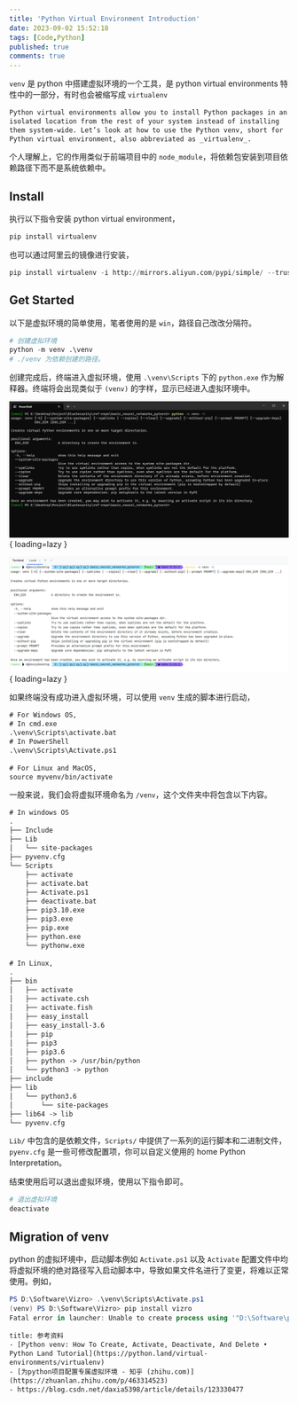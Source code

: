 ```yaml
---
title: 'Python Virtual Environment Introduction'
date: 2023-09-02 15:52:18
tags: [Code,Python]
published: true
comments: true
---
```


`venv`  是 python 中搭建虚拟环境的一个工具，是 python virtual environments 特性中的一部分，有时也会被缩写成 `virtualenv` 

```ad-note
Python virtual environments allow you to install Python packages in an isolated location from the rest of your system instead of installing them system-wide. Let’s look at how to use the Python venv, short for Python virtual environment, also abbreviated as _virtualenv_.
```

个人理解上，它的作用类似于前端项目中的 `node_module`，将依赖包安装到项目依赖路径下而不是系统依赖中。

## Install

执行以下指令安装 python virtual environment，

```python
pip install virtualenv
```

也可以通过阿里云的镜像进行安装，

```python
pip install virtualenv -i http://mirrors.aliyun.com/pypi/simple/ --trusted-host mirrors.aliyun.com
```

## Get Started

以下是虚拟环境的简单使用，笔者使用的是 `win`，路径自己改改分隔符。

```python
# 创建虚拟环境
python -m venv .\venv
# ./venv 为依赖创建的路径。
```

创建完成后，终端进入虚拟环境，使用 `.\venv\Scripts` 下的 `python.exe` 作为解释器。终端将会出现类似于 `(venv)` 的字样，显示已经进入虚拟环境中。

![image.png](https://raw.githubusercontent.com/Anxiu0101/PicgoImg/master/202308071038311.png){ loading=lazy }

![image.png](https://raw.githubusercontent.com/Anxiu0101/PicgoImg/master/202308071039196.png){ loading=lazy }

如果终端没有成功进入虚拟环境，可以使用 `venv` 生成的脚本进行启动，

```shell
# For Windows OS,
# In cmd.exe
.\venv\Scripts\activate.bat
# In PowerShell
.\venv\Scripts\Activate.ps1

# For Linux and MacOS, 
source myvenv/bin/activate
```

一般来说，我们会将虚拟环境命名为 `/venv`，这个文件夹中将包含以下内容。

```shell
# In windows OS
.
├── Include
├── Lib
│   └── site-packages
├── pyvenv.cfg
└── Scripts
	├── activate
	├── activate.bat
	├── Activate.ps1
	├── deactivate.bat
	├── pip3.10.exe
	├── pip3.exe
	├── pip.exe
	├── python.exe
	└── pythonw.exe

# In Linux, 
.
├── bin
│   ├── activate
│   ├── activate.csh
│   ├── activate.fish
│   ├── easy_install
│   ├── easy_install-3.6
│   ├── pip
│   ├── pip3
│   ├── pip3.6
│   ├── python -> /usr/bin/python
│   └── python3 -> python
├── include
├── lib
│   └── python3.6
│       └── site-packages
├── lib64 -> lib
└── pyvenv.cfg
```

`Lib/` 中包含的是依赖文件，`Scripts/` 中提供了一系列的运行脚本和二进制文件，`pyenv.cfg` 是一些可修改配置项，你可以自定义使用的 home Python Interpretation。

结束使用后可以退出虚拟环境，使用以下指令即可。

```python
# 退出虚拟环境
deactivate
```



## Migration of venv

<!--update--time: 2023-10-05---->

python 的虚拟环境中，启动脚本例如 `Activate.ps1` 以及 `Activate` 配置文件中均将虚拟环境的绝对路径写入启动脚本中，导致如果文件名进行了变更，将难以正常使用。例如，
```powershell
PS D:\Software\Vizro> .\venv\Scripts\Activate.ps1
(venv) PS D:\Software\Vizro> pip install vizro
Fatal error in launcher: Unable to create process using '"D:\Software\pylib\venv\Scripts\python.exe"  "D:\Software\Vizro\venv\Scripts\pip.exe" install vizro': ???????????
```



```ad-quote
title: 参考资料
- [Python venv: How To Create, Activate, Deactivate, And Delete • Python Land Tutorial](https://python.land/virtual-environments/virtualenv)
- [为python项目配置专属虚拟环境 - 知乎 (zhihu.com)](https://zhuanlan.zhihu.com/p/463314523)
- https://blog.csdn.net/daxia5398/article/details/123330477
```
